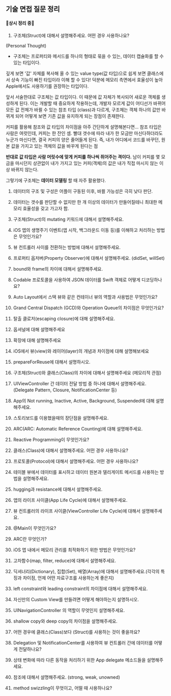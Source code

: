## 기술 면접 질문 정리
#### 🚨상시 정리 중🚨

1. 구조체(Struct)에 대해서 설명해주세요. 어떤 경우 사용하나요?

(Personal Thought)
- 구조체는 프로퍼티와 메서드를 하나의 형태로 묶을 수 있는, 데이터 캡슐화를 할 수 있는 타입이다.

깊게 보면 '값' 자체를 복사해 올 수 있는 value type(값 타입)으로
쉽게 보면 클래스에서 상속 기능이 빠진 타입이라 이해 할 수 있다!
덕분에 메모리 측면에서 효율성이 높아 Apple에서도 사용하기를 권장하는 타입이다.

앞서 서술한대로 구조체는 값 타입이다.
이 때문에 값 자체가 복사되어 새로운 객체를 생성하게 된다.
이는 개발할 때 중요하게 작용하는데, 개발자 모르게 값이 어디선가 바뀌어 모든 값 전체가 바뀔 수 있는 참조 타입 (class)과 다르게, 구조체는 객체 하나의 값만 바뀌게 되어 어떻게 보면 기존 값을 유지하게 되는 장점이 존재한다.

커피를 활용해 참조와 값 타입의 차이점을 아주 간단하게 설명해본다면...
참조 타입은 사람은 여럿인데, 커피는 한 잔인 셈. 빨대 갯수에 따라 내가 한 모금만 마신다하더라도 누군가 마신다면, 결국 커피의 양은 줄어들게 된다.
즉, 내가 어디에서 코드를 바꾸던, 원본 값을 가지고 있는 객체의 값을 바꾸게 된다는 점

**반대로 값 타입은 사람 머릿수에 맞게 커피를 하나씩 쥐어주는 격이다.**
남이 커피를 몇 모금을 마시던지 상관없이 내가 가지고 있는 커피(객체)의 값은 내가 직접 마시지 않는 이상 바뀌지 않는다.

그렇기에 구조체는 **데이터 모델링** 할 때 자주 활용했다.
1. 데이터의 구조 및 구성은 어플이 구동된 이후, 바뀔 가능성은 극히 낮다 판단.
2. 데이터는 갯수를 판단할 수 없지만 한 개 이상의 데이터가 만들어질테니 최대한 메모리 효율성을 갖고 가고자 함.

2. 구조체(Struct)의 mutating 키워드에 대해서 설명해주세요. 
3. iOS 앱의 생명주기 이벤트(앱 시작, 백그라운드 이동 등)를 이해하고 처리하는 방법은 무엇인가요?
4. 뷰 컨트롤러 사이를 전환하는 방법에 대해서 설명해주세요.
5. 프로퍼티 옵저버(Property Observer)에 대해서 설명해주세요. (didSet, willSet)
6. bound와 frame의 차이에 대해서 설명해주세요.
7. Codable 프로토콜을 사용하여 JSON 데이터를 Swift 객체로 어떻게 디코딩하나요?
8. Auto Layout에서 스택 뷰와 같은 컨테이너 뷰의 역할과 사용법은 무엇인가요? 
9. Grand Central Dispatch (GCD)와 Operation Queue의 차이점은 무엇인가요?
10. 탈출 클로저(escaping closure)에 대해 설명해주세요.

11. 옵셔널에 대해 설명해주세요
12. 확장에 대해 설명해주세요
13. iOS에서 뷰(view)와 레이어(layer)의 개념과 차이점에 대해 설명해보세요
14. prepareForReuse에 대해서 설명하시오.
15. 구조체(Struct)와 클래스(Class)의 차이에 대해서 설명해주세요 (메모리적 관점) 
16. UIViewController 간 데이터 전달 방법 중 하나에 대해서 설명해주세요. (Delegate Pattern, Closure, NotificationCenter 등)
17. App의 Not running, Inactive, Active, Background, Suspended에 대해 설명해주세요.
18. 스토리보드를 이용했을때의 장단점을 설명해주세요.
19. ARC(ARC: Automatic Reference Counting)에 대해 설명해주세요.

20. Reactive Programming이 무엇인가요?
21. 클래스(Class)에 대해서 설명해주세요. 어떤 경우 사용하나요?
22. 프로토콜(Protocol)에 대해서 설명해주세요. 어떤 경우 사용하나요?
23. 테이블 뷰에서 데이터를 표시하고 데이터 원본과 델리게이트 메서드를 사용하는 방법을 설명해주세요.
24. hugging과 resistance에 대해서 설명해주세요.
25. 앱의 라이프 사이클(App Life Cycle)에 대해서 설명해주세요.
26. 뷰 컨트롤러의 라이프 사이클(ViewController Life Cycle)에 대해서 설명해주세요.
27. @Main이 무엇인가요? 
28. ARC란 무엇인가?
29. iOS 앱 내에서 메모리 관리를 최적화하기 위한 방법은 무엇인가요?
30. 고차함수(map, filter, reduce)에 대해서 설명해주세요.

31. 딕셔너리(Dictionary), 집합(Set), 배열(Array)에 대해서 설명해주세요.(각각의 특징과 차이점, 언제 어떤 자료구조를 사용하는게 좋은지)
32. left constraint와 leading constraint의 차이점에 대해서 설명해주세요.
33. 자신만의 Custom View를 만들려면 어떻게 해야하는지 설명하시오.
34. UINavigationController 의 역할이 무엇인지 설명해주세요.
35. shallow copy와 deep copy의 차이점을 설명해주세요.
36. 어떤 경우에 클래스(Class)보다 (Struct)를 사용하는 것이 좋을까요?
37. Delegation 및 NotificationCenter를 사용하여 뷰 컨트롤러 간에 데이터를 어떻게 전달하나요?
38. 상태 변화에 따라 다른 동작을 처리하기 위한 App delegate 메소드들을 설명해주세요.
39. 참조에 대해서 설명해주세요. (strong, weak, unowned)
40. method swizzling이 무엇이고, 어떨 때 사용하나요?
